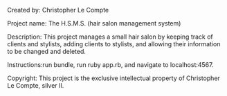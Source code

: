 
Created by: Christopher Le Compte

Project name: The H.S.M.S. (hair salon management system)

Description: This project manages a small hair salon by keeping track of clients and stylists, adding clients to stylists, and allowing their information to be changed and deleted.

Instructions:run bundle, run ruby app.rb, and navigate to localhost:4567.

Copyright: This project is the exclusive intellectual property of Christopher Le Compte, silver II.
